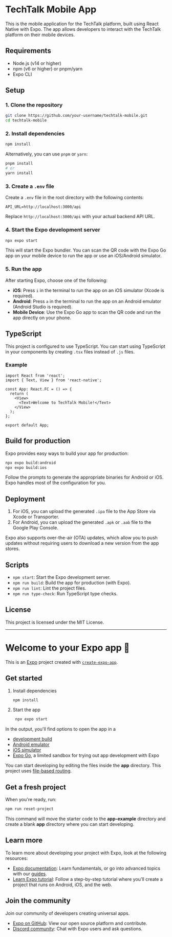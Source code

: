 # TechTalk Mobile App

This is the mobile application for the TechTalk platform, built using React Native with Expo. The app allows developers to interact with the TechTalk platform on their mobile devices.

## Requirements

- Node.js (v14 or higher)
- npm (v6 or higher) or pnpm/yarn
- Expo CLI

## Setup

### 1. Clone the repository

```bash
git clone https://github.com/your-username/techtalk-mobile.git
cd techtalk-mobile
```

### 2. Install dependencies

```bash
npm install
```

Alternatively, you can use `pnpm` or `yarn`:

```bash
pnpm install
# or
yarn install
```

### 3. Create a `.env` file

Create a `.env` file in the root directory with the following contents:

```
API_URL=http://localhost:3000/api
```

Replace `http://localhost:3000/api` with your actual backend API URL.

### 4. Start the Expo development server

```bash
npx expo start
```

This will start the Expo bundler. You can scan the QR code with the Expo Go app on your mobile device to run the app or use an iOS/Android simulator.

### 5. Run the app

After starting Expo, choose one of the following:

- **iOS**: Press `i` in the terminal to run the app on an iOS simulator (Xcode is required).
- **Android**: Press `a` in the terminal to run the app on an Android emulator (Android Studio is required).
- **Mobile Device**: Use the Expo Go app to scan the QR code and run the app directly on your phone.

## TypeScript

This project is configured to use TypeScript. You can start using TypeScript in your components by creating `.tsx` files instead of `.js` files.

### Example

```tsx
import React from 'react';
import { Text, View } from 'react-native';

const App: React.FC = () => {
  return (
    <View>
      <Text>Welcome to TechTalk Mobile!</Text>
    </View>
  );
};

export default App;
```

## Build for production

Expo provides easy ways to build your app for production:

```bash
npx expo build:android
npx expo build:ios
```

Follow the prompts to generate the appropriate binaries for Android or iOS. Expo handles most of the configuration for you.

## Deployment

1. For iOS, you can upload the generated `.ipa` file to the App Store via Xcode or Transporter.
2. For Android, you can upload the generated `.apk` or `.aab` file to the Google Play Console.

Expo also supports over-the-air (OTA) updates, which allow you to push updates without requiring users to download a new version from the app stores.

## Scripts

- `npm start`: Start the Expo development server.
- `npm run build`: Build the app for production (with Expo).
- `npm run lint`: Lint the project files.
- `npm run type-check`: Run TypeScript type checks.

## License

This project is licensed under the MIT License.

---

# Welcome to your Expo app 👋

This is an [Expo](https://expo.dev) project created with [`create-expo-app`](https://www.npmjs.com/package/create-expo-app).

## Get started

1. Install dependencies

   ```bash
   npm install
   ```

2. Start the app

   ```bash
    npx expo start
   ```

In the output, you'll find options to open the app in a

- [development build](https://docs.expo.dev/develop/development-builds/introduction/)
- [Android emulator](https://docs.expo.dev/workflow/android-studio-emulator/)
- [iOS simulator](https://docs.expo.dev/workflow/ios-simulator/)
- [Expo Go](https://expo.dev/go), a limited sandbox for trying out app development with Expo

You can start developing by editing the files inside the **app** directory. This project uses [file-based routing](https://docs.expo.dev/router/introduction).

## Get a fresh project

When you're ready, run:

```bash
npm run reset-project
```

This command will move the starter code to the **app-example** directory and create a blank **app** directory where you can start developing.

## Learn more

To learn more about developing your project with Expo, look at the following resources:

- [Expo documentation](https://docs.expo.dev/): Learn fundamentals, or go into advanced topics with our [guides](https://docs.expo.dev/guides).
- [Learn Expo tutorial](https://docs.expo.dev/tutorial/introduction/): Follow a step-by-step tutorial where you'll create a project that runs on Android, iOS, and the web.

## Join the community

Join our community of developers creating universal apps.

- [Expo on GitHub](https://github.com/expo/expo): View our open source platform and contribute.
- [Discord community](https://chat.expo.dev): Chat with Expo users and ask questions.
